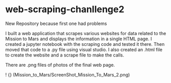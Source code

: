 # web-scraping-chanllenge2
New Repository because first one had problems 

I built a web application that scrapes various websites for data related to 
the Mission to Mars and displays the information in a single HTML page.
I created a jupyter notebook with the scraping code and tested it there.
Then moved that code to a .py file using visual studio.
I also created an .html file to create the website and a scrape file to make the calls.

There are .png files of photos of the final web page.

! {} (Mission_to_Mars/ScreenShot_Mission_To_Mars_2.png)

